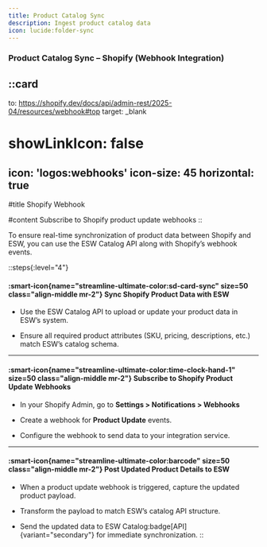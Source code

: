 ```yaml
---
title: Product Catalog Sync
description: Ingest product catalog data
icon: lucide:folder-sync
---
```


### Product Catalog Sync – Shopify (Webhook Integration)

::card
---
to: https://shopify.dev/docs/api/admin-rest/2025-04/resources/webhook#top
target: _blank
# showLinkIcon: false
icon: 'logos:webhooks'
icon-size: 45
horizontal: true
---

#title
Shopify Webhook

#content
Subscribe to Shopify product update webhooks
::

To ensure real-time synchronization of product data between Shopify and ESW, you can use the ESW Catalog API along with Shopify’s webhook events.

::steps{:level="4"}
#### :smart-icon{name="streamline-ultimate-color:sd-card-sync" size=50 class="align-middle mr-2"} Sync Shopify Product Data with ESW

- Use the ESW Catalog API to upload or update your product data in ESW’s system.

- Ensure all required product attributes (SKU, pricing, descriptions, etc.) match ESW’s catalog schema.

---

#### :smart-icon{name="streamline-ultimate-color:time-clock-hand-1" size=50 class="align-middle mr-2"} Subscribe to Shopify Product Update Webhooks

- In your Shopify Admin, go to **Settings > Notifications > Webhooks**

- Create a webhook for **Product Update** events.

- Configure the webhook to send data to your integration service.

---

#### :smart-icon{name="streamline-ultimate-color:barcode" size=50 class="align-middle mr-2"} Post Updated Product Details to ESW

- When a product update webhook is triggered, capture the updated product payload.

- Transform the payload to match ESW’s catalog API structure.

- Send the updated data to ESW Catalog:badge[API]{variant="secondary"} for immediate synchronization.
::





         
